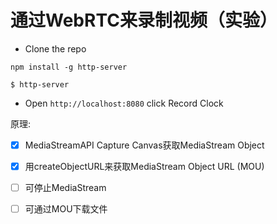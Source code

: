 # 通过WebRTC来录制视频（实验）

- Clone the repo


```
npm install -g http-server
```

```
$ http-server
```

- Open `http://localhost:8080` click Record Clock



原理: 

- [x] MediaStreamAPI Capture Canvas获取MediaStream Object
- [x] 用createObjectURL来获取MediaStream Object URL (MOU)
- [ ] 可停止MediaStream
- [ ] 可通过MOU下载文件

